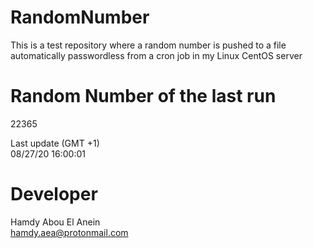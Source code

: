 # RandomNumber    
This is a test repository where a random number is pushed to a file automatically passwordless from a cron job in my Linux CentOS server    
# Random Number of the last run   
22365
      
Last update (GMT +1)    
08/27/20 16:00:01
# Developer    
Hamdy Abou El Anein   
hamdy.aea@protonmail.com
